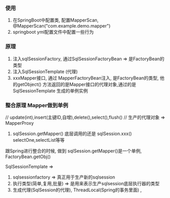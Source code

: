 ### 使用

1. 在SpringBoot中配置类, 配置MapperScan, @MapperScan("com.example.demo.mapper")
2. springboot yml配置文件中配置一些行为

### 原理

1. 注入sqlSessionFactory, 通过SqlSessionFactoryBean => 是FactoryBean的类型
2. 注入SqlSessionTemplate (代理)
3. xxxMapper接口, 通过 MapperFactoryBean注入, 是FactoryBean的类型, 他的getObject()
   方法返回的是Mapper接口的代理对象,通过的是SqlSessionTemplate
   生成的单例实例

### 整合原理 Mapper做到单例
   // update(int),insert(主键ID,自增),delete(),select(),flush()
   // 生产的代理对象 => MapperProxy
1. sqlSession.getMapper()  底层调用的还是  sqlSession.xxx()  selectOne,selectList等等

跟Spring进行整合的时候, 做到 sqlSession.getMapper()是一个单例, FactoryBean.getObj()

SqlSessionTemplate =>
 1. sqlsessionfactory => 真正用于生产新的sqlsession
 2. 执行类型(简单,复用,批量) => 是用来表示生产sqlsession底层执行器的类型
 3. 生成代理(SqlSession的代理), ThreadLocal(Spring的事务里面) , 
